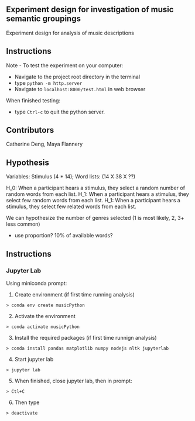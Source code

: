 ## Experiment design for investigation of music semantic groupings

Experiment design for analysis of music descriptions

## Instructions

Note - To test the experiment on your computer:

- Navigate to the project root directory in the terminal
- type `python -m http.server`
- Navigate to `localhost:8000/test.html` in web browser

When finished testing:

- type `Ctrl-c` to quit the python server.

## Contributors

Catherine Deng, Maya Flannery

## Hypothesis

Variables: Stimulus (4 * 14); Word lists: (14 X 38 X ??)

H_0: When a participant hears a stimulus, they select a random number of random words from each list.
H_1: When a participant hears a stimulus, they select few random words from each list.
H_1: When a participant hears a stimulus, they select few related words from each list.

We can hypothesize the number of genres selected (1 is most likely, 2, 3+ less common)
- use proportion? 10% of available words?

## Instructions

### Jupyter Lab

Using miniconda prompt:

1. Create environment (if first time running analysis)

`> conda env create musicPython`

2. Activate the environment

`> conda activate musicPython`

3. Install the required packages (if first time runnign analysis)

`> conda install pandas matplotlib numpy nodejs nltk jupyterlab`

4. Start jupyter lab

`> jupyter lab`

5. When finished, close jupyter lab, then in prompt:

`> Ctl+C`

6. Then type

`> deactivate`